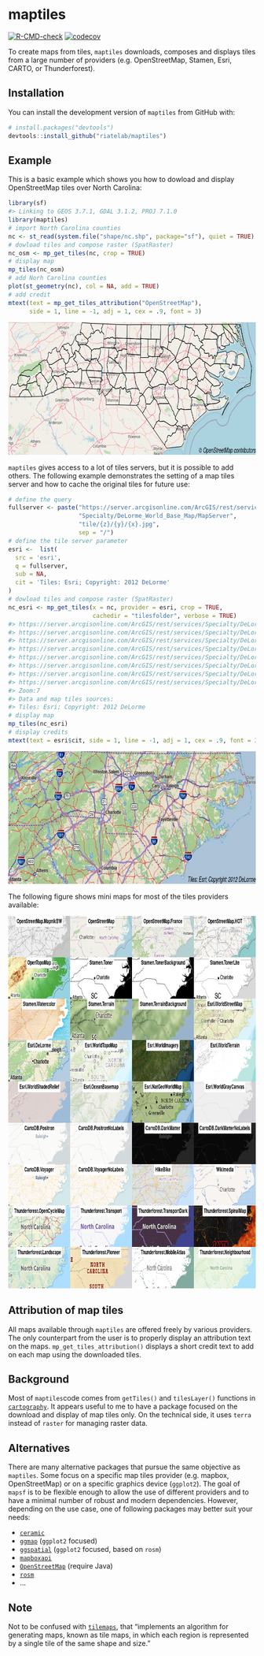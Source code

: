 
<!-- README.md is generated from README.Rmd. Please edit that file -->

# maptiles

<!-- badges: start -->

[![R-CMD-check](https://github.com/riatelab/maptiles/workflows/R-CMD-check/badge.svg)](https://github.com/riatelab/maptiles/actions)
[![codecov](https://codecov.io/gh/riatelab/maptiles/branch/main/graph/badge.svg?token=R7T2PCTERH)](https://codecov.io/gh/riatelab/maptiles/)
<!-- badges: end -->

To create maps from tiles, `maptiles` downloads, composes and displays
tiles from a large number of providers (e.g. OpenStreetMap, Stamen,
Esri, CARTO, or Thunderforest).

## Installation

<!-- You can install the released version of maptiles from [CRAN](https://CRAN.R-project.org) with: -->
<!-- ``` r -->
<!-- install.packages("maptiles") -->
<!-- ``` -->

You can install the development version of `maptiles` from GitHub with:

``` r
# install.packages("devtools")
devtools::install_github("riatelab/maptiles")
```

## Example

This is a basic example which shows you how to dowload and display
OpenStreetMap tiles over North Carolina:

``` r
library(sf)
#> Linking to GEOS 3.7.1, GDAL 3.1.2, PROJ 7.1.0
library(maptiles)
# import North Carolina counties
nc <- st_read(system.file("shape/nc.shp", package="sf"), quiet = TRUE)
# dowload tiles and compose raster (SpatRaster)
nc_osm <- mp_get_tiles(nc, crop = TRUE)
# display map
mp_tiles(nc_osm)
# add Norh Carolina counties
plot(st_geometry(nc), col = NA, add = TRUE)
# add credit
mtext(text = mp_get_tiles_attribution("OpenStreetMap"), 
      side = 1, line = -1, adj = 1, cex = .9, font = 3)
```

<img src="man/figures/README-example-1.png" width="852" height="269" />

`maptiles` gives access to a lot of tiles servers, but it is possible to
add others. The following example demonstrates the setting of a map
tiles server and how to cache the original tiles for future use:

``` r
# define the query
fullserver <- paste("https://server.arcgisonline.com/ArcGIS/rest/services",
                    "Specialty/DeLorme_World_Base_Map/MapServer",
                    "tile/{z}/{y}/{x}.jpg",
                    sep = "/")
# define the tile server parameter
esri <-  list(
  src = 'esri',
  q = fullserver,
  sub = NA,
  cit = 'Tiles: Esri; Copyright: 2012 DeLorme'
)
# dowload tiles and compose raster (SpatRaster)
nc_esri <- mp_get_tiles(x = nc, provider = esri, crop = TRUE, 
                        cachedir = "tilesfolder", verbose = TRUE)
#> https://server.arcgisonline.com/ArcGIS/rest/services/Specialty/DeLorme_World_Base_Map/MapServer/tile/7/50/34.jpg => tilesfolder/esri/esri_7_34_50.jpg
#> https://server.arcgisonline.com/ArcGIS/rest/services/Specialty/DeLorme_World_Base_Map/MapServer/tile/7/50/35.jpg => tilesfolder/esri/esri_7_35_50.jpg
#> https://server.arcgisonline.com/ArcGIS/rest/services/Specialty/DeLorme_World_Base_Map/MapServer/tile/7/50/36.jpg => tilesfolder/esri/esri_7_36_50.jpg
#> https://server.arcgisonline.com/ArcGIS/rest/services/Specialty/DeLorme_World_Base_Map/MapServer/tile/7/50/37.jpg => tilesfolder/esri/esri_7_37_50.jpg
#> https://server.arcgisonline.com/ArcGIS/rest/services/Specialty/DeLorme_World_Base_Map/MapServer/tile/7/51/34.jpg => tilesfolder/esri/esri_7_34_51.jpg
#> https://server.arcgisonline.com/ArcGIS/rest/services/Specialty/DeLorme_World_Base_Map/MapServer/tile/7/51/35.jpg => tilesfolder/esri/esri_7_35_51.jpg
#> https://server.arcgisonline.com/ArcGIS/rest/services/Specialty/DeLorme_World_Base_Map/MapServer/tile/7/51/36.jpg => tilesfolder/esri/esri_7_36_51.jpg
#> https://server.arcgisonline.com/ArcGIS/rest/services/Specialty/DeLorme_World_Base_Map/MapServer/tile/7/51/37.jpg => tilesfolder/esri/esri_7_37_51.jpg
#> Zoom:7
#> Data and map tiles sources:
#> Tiles: Esri; Copyright: 2012 DeLorme
# display map
mp_tiles(nc_esri)
# display credits
mtext(text = esri$cit, side = 1, line = -1, adj = 1, cex = .9, font = 3)
```

<img src="man/figures/README-example2-1.png" width="852" height="269" />

The following figure shows mini maps for most of the tiles providers
available:

<img src="man/figures/README-front.png" width="840" height="756" />

## Attribution of map tiles

All maps available through `maptiles` are offered freely by various
providers. The only counterpart from the user is to properly display an
attribution text on the maps. `mp_get_tiles_attribution()` displays a
short credit text to add on each map using the downloaded tiles.

## Background

Most of `maptiles`code comes from `getTiles()` and `tilesLayer()`
functions in [`cartography`](https://github.com/riatelab/cartography).
It appears useful to me to have a package focused on the download and
display of map tiles only. On the technical side, it uses `terra`
instead of `raster` for managing raster data.

## Alternatives

There are many alternative packages that pursue the same objective as
`maptiles`. Some focus on a specific map tiles provider (e.g. mapbox,
OpenStreetMap) or on a specific graphics device (`ggplot2`). The goal of
`mapsf` is to be flexible enough to allow the use of different providers
and to have a minimal number of robust and modern dependencies. However,
depending on the use case, one of following packages may better suit
your needs:

-   [`ceramic`](https://github.com/hypertidy/ceramic)  
-   [`ggmap`](https://github.com/dkahle/ggmap) (`ggplot2` focused)
-   [`ggspatial`](https://github.com/paleolimbot/ggspatial) (`ggplot2`
    focused, based on `rosm`)
-   [`mapboxapi`](https://github.com/walkerke/mapboxapi)
-   [`OpenStreetMap`](https://github.com/ifellows/ROSM) (require Java)
-   [`rosm`](https://github.com/paleolimbot/rosm)
-   …

## Note

Not to be confused with
[`tilemaps`](https://github.com/kaerosen/tilemaps), that “implements an
algorithm for generating maps, known as tile maps, in which each region
is represented by a single tile of the same shape and size.”
